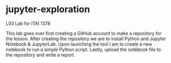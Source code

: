 # jupyter-exploration

L03 Lab for ITAI 1378

This lab goes over first creating a GitHub account to make a repository for the lesson.
After creating the repository we are to install Python and Jupyter Notebook & JupyterLab.
Upon launching the tool I am to create a new notebook to run a simple Python script.
Lastly, upload the notebook file to the repository and write a report.
